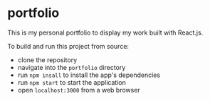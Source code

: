 # portfolio

This is my personal portfolio to display my work built with React.js.

To build and run this project from source:

  - clone the repository
  - navigate into the `portfolio` directory
  - run `npm insall` to install the app's dependencies
  - run `npm start` to start the application
  - open `localhost:3000` from a web browser
